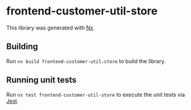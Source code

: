 # frontend-customer-util-store

This library was generated with [Nx](https://nx.dev).

## Building

Run `nx build frontend-customer-util-store` to build the library.

## Running unit tests

Run `nx test frontend-customer-util-store` to execute the unit tests via [Jest](https://jestjs.io).
